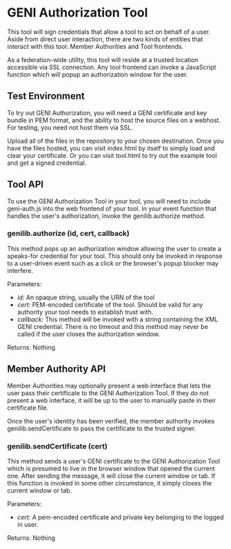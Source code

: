 # GENI Authorization Tool #

This tool will sign credentials that allow a tool to act on behalf of
a user. Aside from direct user interaction, there are two kinds of
entities that interact with this tool: Member Authorities and Tool
frontends.

As a federation-wide utility, this tool will reside at a trusted
location accessible via SSL connection. Any tool frontend can invoke a
JavaScript function which will popup an authorization window for the
user.

## Test Environment ##

To try out GENI Authorization, you will need a GENI certificate and
key bundle in PEM format, and the ability to host the source files on
a webhost. For testing, you need not host them via SSL.

Upload all of the files in the repository to your chosen
destination. Once you have the files hosted, you can visit index.html
by itself to simply load and clear your certificate. Or you can visit
tool.html to try out the example tool and get a signed credential.

## Tool API ##

To use the GENI Authorization Tool in your tool, you will need to
include geni-auth.js into the web frontend of your tool. In your event
function that handles the user's authorization, invoke the
genilib.authorize method.

### genilib.authorize (id, cert, callback) ###

This method pops up an authorization window allowing the user to
create a speaks-for credential for your tool. This should only be
invoked in response to a user-driven event such as a click or the
browser's popup blocker may interfere.

Parameters:

- *id:* An opaque string, usually the URN of the tool
- *cert:* PEM-encoded certificate of the tool. Should be valid for any
  authority your tool needs to establish trust with.
- *callback:* This method will be invoked with a string containing the
  XML GENI credential. There is no timeout and this method may never
  be called if the user closes the authorization window.

Returns: Nothing

## Member Authority API ##

Member Authorities may optionally present a web interface that lets
the user pass their certificate to the GENI Authorization Tool. If
they do not present a web interface, it will be up to the user to
manually paste in their certificate file.

Once the user's identity has been verified, the member authority
invokes genilib.sendCertificate to pass the certificate to the trusted
signer.

### genilib.sendCertificate (cert) ###

This method sends a user's GENI certificate to the GENI Authorization
Tool which is presumed to live in the browser window that opened the
current one. After sending the message, it will close the current
window or tab. If this function is invoked in some other circumstance,
it simply closes the current window or tab.

Parameters:

- *cert:* A pem-encoded certificate and private key belonging to the
  logged in user.

Returns: Nothing
